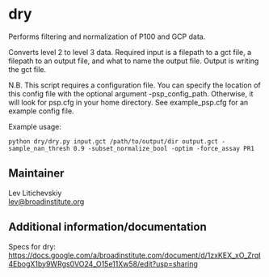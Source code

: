 dry
===========
Performs filtering and normalization of P100 and GCP data.

Converts level 2 to level 3 data.
Required input is a filepath to a gct file, a filepath to an output file, 
and what to name the output file. Output is writing the gct file.

N.B. This script requires a configuration file. You can specify the location 
of this config file with the optional argument -psp_config_path. Otherwise, 
it will look for psp.cfg in your home directory. See example_psp.cfg for an
example config file.

Example usage:
```
python dry/dry.py input.gct /path/to/output/dir output.gct -sample_nan_thresh 0.9 -subset_normalize_bool -optim -force_assay PR1
```

Maintainer
----------
Lev Litichevskiy	
lev@broadinstitute.org

Additional information/documentation
----------
Specs for dry: https://docs.google.com/a/broadinstitute.com/document/d/1zxKEX_xO_ZrqI4EbogX1by9WRgs0VO24_O15e11Xw58/edit?usp=sharing
